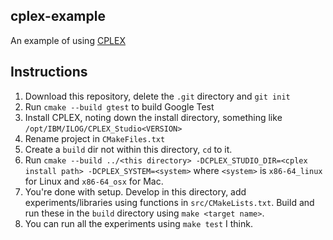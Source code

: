 cplex-example
-------------

An example of using [CPLEX](https://www.ibm.com/analytics/data-science/prescriptive-analytics/cplex-optimizer)

## Instructions

1. Download this repository, delete the `.git` directory and `git init`
1. Run `cmake --build gtest` to build Google Test
1. Install CPLEX, noting down the install directory,
   something like `/opt/IBM/ILOG/CPLEX_Studio<VERSION>`
1. Rename project in `CMakeFiles.txt`
1. Create a `build` dir not within this directory, `cd` to it.
1. Run `cmake --build ../<this directory> -DCPLEX_STUDIO_DIR=<cplex install path> -DCPLEX_SYSTEM=<system>`
   where `<system>` is `x86-64_linux` for Linux and `x86-64_osx` for Mac.
1. You're done with setup. Develop in this directory, add experiments/libraries
   using functions in `src/CMakeLists.txt`. Build and run these in the `build` directory
   using `make <target name>`.
1. You can run all the experiments using `make test` I think.
